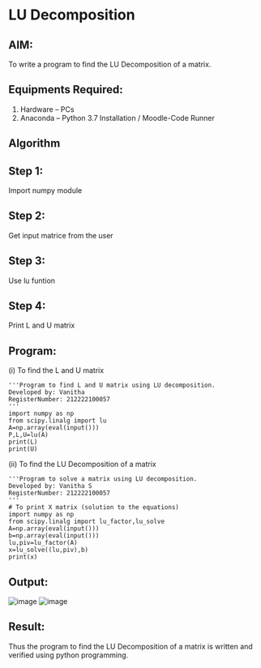 # LU Decomposition 

## AIM:
To write a program to find the LU Decomposition of a matrix.

## Equipments Required:
1. Hardware – PCs
2. Anaconda – Python 3.7 Installation / Moodle-Code Runner

## Algorithm
## Step 1:
Import numpy module 
## Step 2:
Get input matrice from the user
## Step 3:
Use lu funtion
## Step 4:
Print L and U matrix

## Program:
(i) To find the L and U matrix
```
'''Program to find L and U matrix using LU decomposition.
Developed by: Vanitha
RegisterNumber: 212222100057
'''
import numpy as np
from scipy.linalg import lu
A=np.array(eval(input()))
P,L,U=lu(A)
print(L)
print(U)
```
(ii) To find the LU Decomposition of a matrix
```
'''Program to solve a matrix using LU decomposition.
Developed by: Vanitha S
RegisterNumber: 212222100057
'''
# To print X matrix (solution to the equations)
import numpy as np
from scipy.linalg import lu_factor,lu_solve
A=np.array(eval(input()))
b=np.array(eval(input()))
lu,piv=lu_factor(A)
x=lu_solve((lu,piv),b)
print(x)

```

## Output:
![image](https://github.com/Vanitha-SM/LU-Decomposition/assets/119557985/78e51bf8-4baf-488f-be89-f265ff5a8220)
![image](https://github.com/Vanitha-SM/LU-Decomposition/assets/119557985/a6d438a8-d379-4da8-8402-1be0da2ad2b7)



## Result:
Thus the program to find the LU Decomposition of a matrix is written and verified using python programming.

